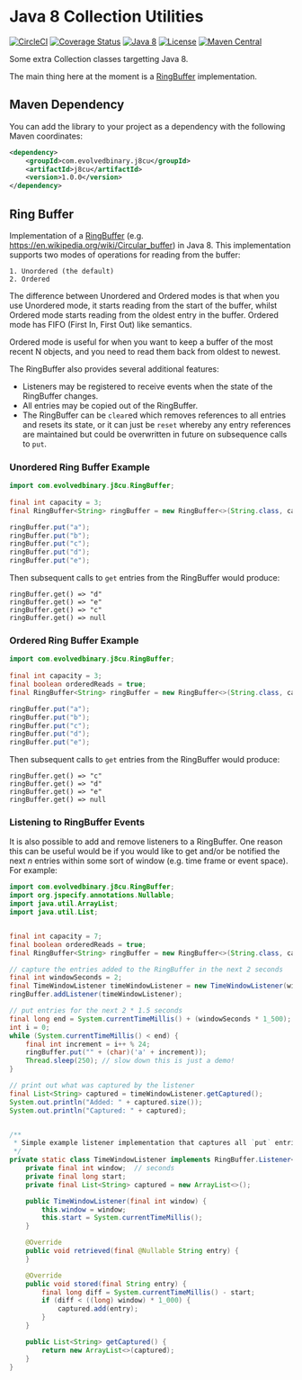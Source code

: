 # Java 8 Collection Utilities

[![CircleCI](https://dl.circleci.com/status-badge/img/gh/evolvedbinary/j8cu/tree/main.svg?style=svg)](https://dl.circleci.com/status-badge/redirect/gh/evolvedbinary/j8cu/tree/main)
[![Coverage Status](https://coveralls.io/repos/github/evolvedbinary/j8cu/badge.svg?branch=main)](https://coveralls.io/github/evolvedbinary/j8xu?branch=main)
[![Java 8](https://img.shields.io/badge/java-8-blue.svg)](https://adoptopenjdk.net/)
[![License](https://img.shields.io/badge/license-BSD%203-blue.svg)](https://opensource.org/licenses/BSD-3-Clause)
[![Maven Central](https://maven-badges.herokuapp.com/maven-central/com.evolvedbinary.j8cu/j8cu/badge.svg)](https://search.maven.org/search?q=g:com.evolvedbinary.j8xu)

Some extra Collection classes targetting Java 8.

The main thing here at the moment is a [RingBuffer](src/main/java/com/evolvedbinary/j8cu/RingBuffer.java) implementation.

## Maven Dependency
You can add the library to your project as a dependency with the following Maven coordinates:
```xml
<dependency>
    <groupId>com.evolvedbinary.j8cu</groupId>
    <artifactId>j8cu</artifactId>
    <version>1.0.0</version>
</dependency>
```

## Ring Buffer
Implementation of a [RingBuffer](src/main/java/com/evolvedbinary/j8cu/RingBuffer.java) (e.g. https://en.wikipedia.org/wiki/Circular_buffer) in Java 8.
This implementation supports two modes of operations for reading from the buffer:
    
    1. Unordered (the default)
    2. Ordered

The difference between Unordered and Ordered modes is that when you use Unordered mode,
it starts reading from the start of the buffer, whilst Ordered mode starts reading from the 
oldest entry in the buffer. Ordered mode has FIFO (First In, First Out) like semantics.

Ordered mode is useful for when you want to keep a buffer of the most recent N objects,
and you need to read them back from oldest to newest.

The RingBuffer also provides several additional features:
* Listeners may be registered to receive events when the state of the RingBuffer changes.
* All entries may be copied out of the RingBuffer.
* The RingBuffer can be `clear`ed which removes references to all entries and resets its state, or it can just be `reset` whereby any entry references are maintained but could be overwritten in future on subsequence calls to `put`.

### Unordered Ring Buffer Example

```java
import com.evolvedbinary.j8cu.RingBuffer;
    
final int capacity = 3;
final RingBuffer<String> ringBuffer = new RingBuffer<>(String.class, capacity);

ringBuffer.put("a");
ringBuffer.put("b");
ringBuffer.put("c");
ringBuffer.put("d");
ringBuffer.put("e");
```

Then subsequent calls to `get` entries from the RingBuffer would produce:
```
ringBuffer.get() => "d"
ringBuffer.get() => "e"
ringBuffer.get() => "c"
ringBuffer.get() => null
```

### Ordered Ring Buffer Example

```java
import com.evolvedbinary.j8cu.RingBuffer;
    
final int capacity = 3;
final boolean orderedReads = true;
final RingBuffer<String> ringBuffer = new RingBuffer<>(String.class, capacity, orderedReads);

ringBuffer.put("a");
ringBuffer.put("b");
ringBuffer.put("c");
ringBuffer.put("d");
ringBuffer.put("e");
```

Then subsequent calls to `get` entries from the RingBuffer would produce:
```
ringBuffer.get() => "c"
ringBuffer.get() => "d"
ringBuffer.get() => "e"
ringBuffer.get() => null
```

### Listening to RingBuffer Events

It is also possible to add and remove listeners to a RingBuffer. One reason this can be useful would be if you would
like to get and/or be notified the next *n* entries within some sort of window (e.g. time frame or event space). For example:

```java
import com.evolvedbinary.j8cu.RingBuffer;
import org.jspecify.annotations.Nullable;
import java.util.ArrayList;
import java.util.List;


final int capacity = 7;
final boolean orderedReads = true;
final RingBuffer<String> ringBuffer = new RingBuffer<>(String.class, capacity, orderedReads);

// capture the entries added to the RingBuffer in the next 2 seconds
final int windowSeconds = 2;
final TimeWindowListener timeWindowListener = new TimeWindowListener(windowSeconds);
ringBuffer.addListener(timeWindowListener);

// put entries for the next 2 * 1.5 seconds
final long end = System.currentTimeMillis() + (windowSeconds * 1_500);
int i = 0;
while (System.currentTimeMillis() < end) {
    final int increment = i++ % 24;
    ringBuffer.put("" + (char)('a' + increment));
    Thread.sleep(250); // slow down this is just a demo!
}

// print out what was captured by the listener
final List<String> captured = timeWindowListener.getCaptured();
System.out.println("Added: " + captured.size());
System.out.println("Captured: " + captured);


/**
 * Simple example listener implementation that captures all `put` entries for a window measured in seconds
 */
private static class TimeWindowListener implements RingBuffer.Listener<String> {
    private final int window;  // seconds
    private final long start;
    private final List<String> captured = new ArrayList<>();

    public TimeWindowListener(final int window) {
        this.window = window;
        this.start = System.currentTimeMillis();
    }

    @Override
    public void retrieved(final @Nullable String entry) {
    }

    @Override
    public void stored(final String entry) {
        final long diff = System.currentTimeMillis() - start;
        if (diff < ((long) window) * 1_000) {
            captured.add(entry);
        }
    }

    public List<String> getCaptured() {
        return new ArrayList<>(captured);
    }
}
```

